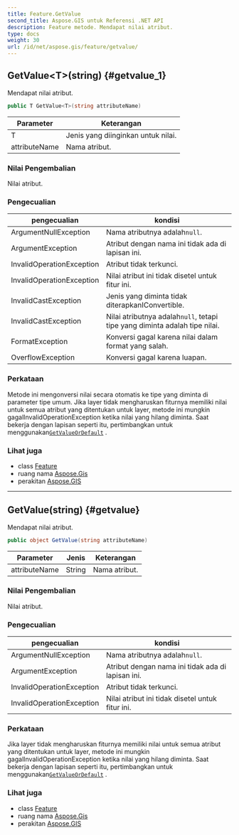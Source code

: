```yaml
---
title: Feature.GetValue
second_title: Aspose.GIS untuk Referensi .NET API
description: Feature metode. Mendapat nilai atribut.
type: docs
weight: 30
url: /id/net/aspose.gis/feature/getvalue/
---
```

## GetValue&lt;T&gt;(string) {#getvalue_1}

Mendapat nilai atribut.

```csharp
public T GetValue<T>(string attributeName)
```

| Parameter | Keterangan |
| --- | --- |
| T | Jenis yang diinginkan untuk nilai. |
| attributeName | Nama atribut. |

### Nilai Pengembalian

Nilai atribut.

### Pengecualian

| pengecualian | kondisi |
| --- | --- |
| ArgumentNullException | Nama atributnya adalah`null`. |
| ArgumentException | Atribut dengan nama ini tidak ada di lapisan ini. |
| InvalidOperationException | Atribut tidak terkunci. |
| InvalidOperationException | Nilai atribut ini tidak disetel untuk fitur ini. |
| InvalidCastException | Jenis yang diminta tidak diterapkanIConvertible. |
| InvalidCastException | Nilai atributnya adalah`null`, tetapi tipe yang diminta adalah tipe nilai. |
| FormatException | Konversi gagal karena nilai dalam format yang salah. |
| OverflowException | Konversi gagal karena luapan. |

### Perkataan

Metode ini mengonversi nilai secara otomatis ke tipe yang diminta di parameter tipe umum.  Jika layer tidak mengharuskan fiturnya memiliki nilai untuk semua atribut yang ditentukan untuk layer, metode ini mungkin gagalInvalidOperationException ketika nilai yang hilang diminta. Saat bekerja dengan lapisan seperti itu, pertimbangkan untuk menggunakan[`GetValueOrDefault`](../getvalueordefault/) .

### Lihat juga

* class [Feature](../)
* ruang nama [Aspose.Gis](../../feature/)
* perakitan [Aspose.GIS](../../../)

---

## GetValue(string) {#getvalue}

Mendapat nilai atribut.

```csharp
public object GetValue(string attributeName)
```

| Parameter | Jenis | Keterangan |
| --- | --- | --- |
| attributeName | String | Nama atribut. |

### Nilai Pengembalian

Nilai atribut.

### Pengecualian

| pengecualian | kondisi |
| --- | --- |
| ArgumentNullException | Nama atributnya adalah`null`. |
| ArgumentException | Atribut dengan nama ini tidak ada di lapisan ini. |
| InvalidOperationException | Atribut tidak terkunci. |
| InvalidOperationException | Nilai atribut ini tidak disetel untuk fitur ini. |

### Perkataan

Jika layer tidak mengharuskan fiturnya memiliki nilai untuk semua atribut yang ditentukan untuk layer, metode ini mungkin gagalInvalidOperationException ketika nilai yang hilang diminta. Saat bekerja dengan lapisan seperti itu, pertimbangkan untuk menggunakan[`GetValueOrDefault`](../getvalueordefault/) .

### Lihat juga

* class [Feature](../)
* ruang nama [Aspose.Gis](../../feature/)
* perakitan [Aspose.GIS](../../../)


